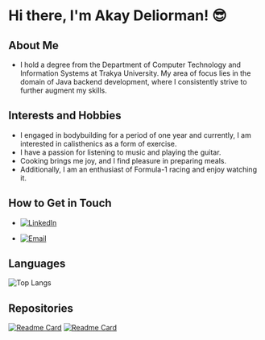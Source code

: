 # Hi there, I'm Akay Deliorman! 😎

## About Me

- I hold a degree from the Department of Computer Technology and Information Systems at Trakya University. My area of focus lies in the domain of Java backend development, where I consistently strive to further augment my skills.

## Interests and Hobbies

- I engaged in bodybuilding for a period of one year and currently, I am interested in calisthenics as a form of exercise.
- I have a passion for listening to music and playing the guitar. 
- Cooking brings me joy, and I find pleasure in preparing meals. 
- Additionally, I am an enthusiast of Formula-1 racing and enjoy watching it.

## How to Get in Touch

- [![LinkedIn](https://img.shields.io/badge/-LinkedIn-blue?style=flat&logo=Linkedin&logoColor=white)][linkedin]            
- [![Email](https://img.shields.io/badge/Email-D14836?style=flat-square&logo=Gmail&logoColor=white)][email]

  [linkedin]: https://www.linkedin.com/in/akaydeliorman/
  [email]: mailto:dlrmn.akay@gmail.com

## Languages 

![Top Langs](https://github-readme-stats.vercel.app/api/top-langs/?username=akaydeliorman&layout=compact&theme=radical)

## Repositories

[![Readme Card](https://github-readme-stats.vercel.app/api/pin/?username=akaydeliorman&show_owner=true&theme=tokyonight&repo=hoaxify)](https://github.com/akaydeliorman/hoaxify)
[![Readme Card](https://github-readme-stats.vercel.app/api/pin/?username=akaydeliorman&show_owner=true&theme=tokyonight&repo=Akbank-Java-Spring-Bootcamp-Homeworks)](https://github.com/akaydeliorman/Akbank-Java-Spring-Bootcamp-Homeworks)

